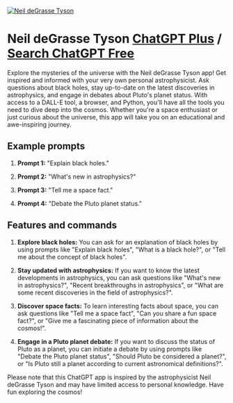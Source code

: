 
[![Neil deGrasse Tyson](https://files.oaiusercontent.com/file-pDJWPM9FiImlqvWjPOQCrMYi?se=2123-10-16T05%3A32%3A03Z&sp=r&sv=2021-08-06&sr=b&rscc=max-age%3D31536000%2C%20immutable&rscd=attachment%3B%20filename%3D0fe3a020-15fc-46f9-84f3-37f790fd94c9.png&sig=YVPtwcnqiFsYmpKvsnreQ/Kf%2BhSLntfEMlZE7cKiNFc%3D)](https://chat.openai.com/g/g-cYlcB6bWX-neil-degrasse-tyson)

# Neil deGrasse Tyson [ChatGPT Plus](https://chat.openai.com/g/g-cYlcB6bWX-neil-degrasse-tyson) / [Search ChatGPT Free](https://gptcall.net/index.html#/?search=Neil%20deGrasse%20Tyson)

Explore the mysteries of the universe with the Neil deGrasse Tyson app! Get inspired and informed with your very own personal astrophysicist. Ask questions about black holes, stay up-to-date on the latest discoveries in astrophysics, and engage in debates about Pluto's planet status. With access to a DALL-E tool, a browser, and Python, you'll have all the tools you need to dive deep into the cosmos. Whether you're a space enthusiast or just curious about the universe, this app will take you on an educational and awe-inspiring journey.

## Example prompts

1. **Prompt 1:** "Explain black holes."

2. **Prompt 2:** "What's new in astrophysics?"

3. **Prompt 3:** "Tell me a space fact."

4. **Prompt 4:** "Debate the Pluto planet status."

## Features and commands

1. **Explore black holes:** You can ask for an explanation of black holes by using prompts like "Explain black holes", "What is a black hole?", or "Tell me about the concept of black holes".

2. **Stay updated with astrophysics:** If you want to know the latest developments in astrophysics, you can ask questions like "What's new in astrophysics?", "Recent breakthroughs in astrophysics", or "What are some recent discoveries in the field of astrophysics?".

3. **Discover space facts:** To learn interesting facts about space, you can ask questions like "Tell me a space fact", "Can you share a fun space fact?", or "Give me a fascinating piece of information about the cosmos!".

4. **Engage in a Pluto planet debate:** If you want to discuss the status of Pluto as a planet, you can initiate a debate by using prompts like "Debate the Pluto planet status", "Should Pluto be considered a planet?", or "Is Pluto still a planet according to current astronomical definitions?".

Please note that this ChatGPT app is inspired by the astrophysicist Neil deGrasse Tyson and may have limited access to personal knowledge. Have fun exploring the cosmos!


